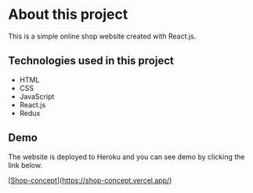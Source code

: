 # About this project

This is a simple online shop website created with React.js.

## Technologies used in this project

- HTML
- CSS
- JavaScript
- React.js
- Redux

## Demo

The website is deployed to Heroku and you can see demo by clicking the link below.

[[Shop-concept](https://shop-concept.herokuapp.com/)](https://shop-concept.vercel.app/)
